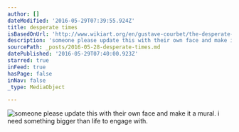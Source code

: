 ```yaml
---
author: []
dateModified: '2016-05-29T07:39:55.924Z'
title: desperate times
isBasedOnUrl: 'http://www.wikiart.org/en/gustave-courbet/the-desperate-man-self-portrait-1845'
description: 'someone please update this with their own face and make it a mural. i need something bigger than life to engage with. '
sourcePath: _posts/2016-05-28-desperate-times.md
datePublished: '2016-05-29T07:40:00.923Z'
starred: true
inFeed: true
hasPage: false
inNav: false
_type: MediaObject

---
```

![someone please update this with their own face and make it a mural. i need something bigger than life to engage with. ](https://the-grid-user-content.s3-us-west-2.amazonaws.com/5b21f348-7b23-4827-81c6-304f5e0ba6f0.jpg)